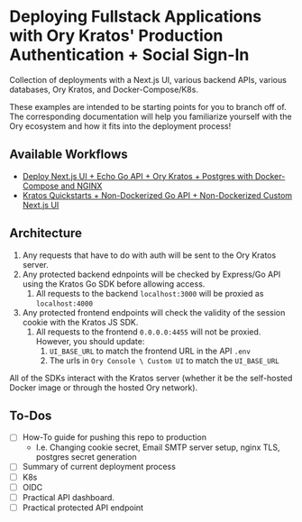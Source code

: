 # Deploying Fullstack Applications with Ory Kratos' Production Authentication + Social Sign-In

Collection of deployments with a Next.js UI, various backend APIs, various databases, Ory Kratos, and Docker-Compose/K8s.

These examples are intended to be starting points for you to branch off of. The corresponding documentation will help you familiarize yourself with the Ory ecosystem and how it fits into the deployment process!

## Available Workflows

- [Deploy Next.js UI + Echo Go API + Ory Kratos + Postgres with Docker-Compose and NGINX](./docs/next-echo-compose)
- [Kratos Quickstarts + Non-Dockerized Go API + Non-Dockerized Custom Next.js UI](./docs/kratos-quickstart-custom-ui-api)

## Architecture

1. Any requests that have to do with auth will be sent to the Ory Kratos server.
2. Any protected backend ednpoints will be checked by Express/Go API using the Kratos Go SDK before allowing access.
   1. All requests to the backend `localhost:3000` will be proxied as `localhost:4000`
3. Any protected frontend endpoints will check the validity of the session cookie with the Kratos JS SDK.
   1. All requests to the frontend `0.0.0.0:4455` will not be proxied. However, you should update:
      1. `UI_BASE_URL` to match the frontend URL in the API `.env`
      2. The urls in `Ory Console \ Custom UI` to match the `UI_BASE_URL`

All of the SDKs interact with the Kratos server (whether it be the self-hosted Docker image or through the hosted Ory network).

## To-Dos

- [ ] How-To guide for pushing this repo to production
  - I.e. Changing cookie secret, Email SMTP server setup, nginx TLS, postgres secret generation
- [ ] Summary of current deployment process
- [ ] K8s
- [ ] OIDC
- [ ] Practical API dashboard.
- [ ] Practical protected API endpoint
